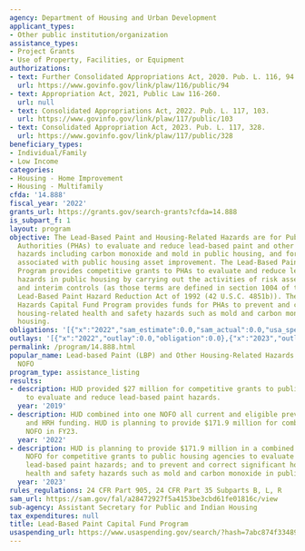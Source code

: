 ```yaml
---
agency: Department of Housing and Urban Development
applicant_types:
- Other public institution/organization
assistance_types:
- Project Grants
- Use of Property, Facilities, or Equipment
authorizations:
- text: Further Consolidated Appropriations Act, 2020. Pub. L. 116, 94.
  url: https://www.govinfo.gov/link/plaw/116/public/94
- text: Appropriation Act, 2021, Public Law 116-260.
  url: null
- text: Consolidated Appropriations Act, 2022. Pub. L. 117, 103.
  url: https://www.govinfo.gov/link/plaw/117/public/103
- text: Consolidated Appropriation Act, 2023. Pub. L. 117, 328.
  url: https://www.govinfo.gov/link/plaw/117/public/328
beneficiary_types:
- Individual/Family
- Low Income
categories:
- Housing - Home Improvement
- Housing - Multifamily
cfda: '14.888'
fiscal_year: '2022'
grants_url: https://grants.gov/search-grants?cfda=14.888
is_subpart_f: 1
layout: program
objective: The Lead-Based Paint and Housing-Related Hazards are for Public Housing
  Authorities (PHAs) to evaluate and reduce lead-based paint and other housing-related
  hazards including carbon monoxide and mold in public housing, and for other costs
  associated with public housing asset improvement. The Lead-Based Paint Capital Fund
  Program provides competitive grants to PHAs to evaluate and reduce lead-based paint
  hazards in public housing by carrying out the activities of risk assessments, abatement,
  and interim controls (as those terms are defined in section 1004 of the Residential
  Lead-Based Paint Hazard Reduction Act of 1992 (42 U.S.C. 4851b)). The Housing-Related
  Hazards Capital Fund Program provides funds for PHAs to prevent and correct significant
  housing-related health and safety hazards such as mold and carbon monoxide in public
  housing.
obligations: '[{"x":"2022","sam_estimate":0.0,"sam_actual":0.0,"usa_spending_actual":0.0},{"x":"2023","sam_estimate":65000000.0,"sam_actual":0.0,"usa_spending_actual":34752420.0},{"x":"2024","sam_estimate":85000000.0,"sam_actual":0.0,"usa_spending_actual":45634890.0}]'
outlays: '[{"x":"2022","outlay":0.0,"obligation":0.0},{"x":"2023","outlay":175725.63,"obligation":35925165.0},{"x":"2024","outlay":0.0,"obligation":47740890.0}]'
permalink: /program/14.888.html
popular_name: Lead-based Paint (LBP) and Other Housing-Related Hazards (HRH) Combined
  NOFO
program_type: assistance_listing
results:
- description: HUD provided $27 million for competitive grants to public housing agencies
    to evaluate and reduce lead-based paint hazards.
  year: '2019'
- description: HUD combined into one NOFO all current and eligible previous year LBP
    and HRH funding. HUD is planning to provide $171.9 million for combined LBP/HRH
    NOFO in FY23.
  year: '2022'
- description: HUD is planning to provide $171.9 million in a combined LBP and HRH
    NOFO for competitive grants to public housing agencies to evaluate and reduce
    lead-based paint hazards; and to prevent and correct significant housing-related
    health and safety hazards such as mold and carbon monoxide in public housing.
  year: '2023'
rules_regulations: 24 CFR Part 905, 24 CFR Part 35 Subparts B, L, R
sam_url: https://sam.gov/fal/a28472927f5a4153be3cbd61fe01816c/view
sub-agency: Assistant Secretary for Public and Indian Housing
tax_expenditures: null
title: Lead-Based Paint Capital Fund Program
usaspending_url: https://www.usaspending.gov/search/?hash=7abc874f334890d7b12afb45341d14f5
---
```

